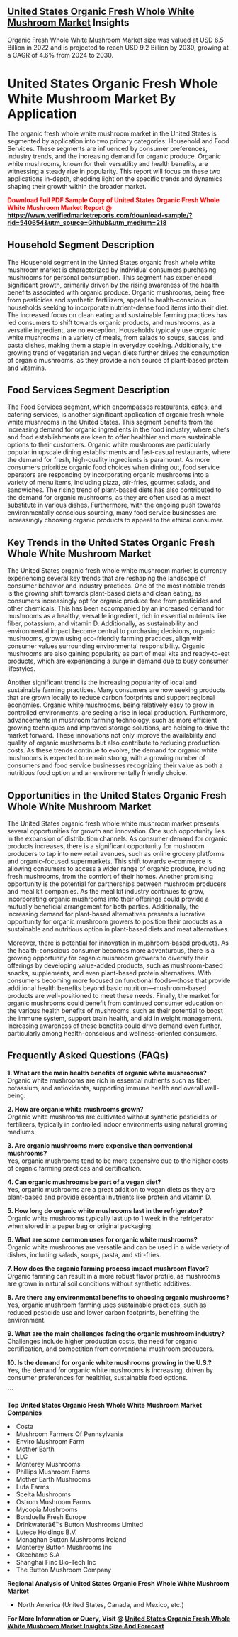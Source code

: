 <h2><a href="https://www.verifiedmarketreports.com/download-sample/?rid=540654&amp;utm_source=Github&amp;utm_medium=218" target="_blank">United States Organic Fresh Whole White Mushroom Market</a> Insights</h2><p>Organic Fresh Whole White Mushroom Market size was valued at USD 6.5 Billion in 2022 and is projected to reach USD 9.2 Billion by 2030, growing at a CAGR of 4.6% from 2024 to 2030.</p><p> <h1>United States Organic Fresh Whole White Mushroom Market By Application</h1> <p>The organic fresh whole white mushroom market in the United States is segmented by application into two primary categories: Household and Food Services. These segments are influenced by consumer preferences, industry trends, and the increasing demand for organic produce. Organic white mushrooms, known for their versatility and health benefits, are witnessing a steady rise in popularity. This report will focus on these two applications in-depth, shedding light on the specific trends and dynamics shaping their growth within the broader market.</p> <p><strong><p><span class=""><span style="color: #ff0000;"><strong>Download Full PDF Sample Copy of United States Organic Fresh Whole White Mushroom Market Report</strong> @ </span><a href="https://www.verifiedmarketreports.com/download-sample/?rid=540654&amp;utm_source=Github&amp;utm_medium=218" target="_blank">https://www.verifiedmarketreports.com/download-sample/?rid=540654&amp;utm_source=Github&amp;utm_medium=218</a></span></p></strong></p> <h2>Household Segment Description</h2> <p>The Household segment in the United States organic fresh whole white mushroom market is characterized by individual consumers purchasing mushrooms for personal consumption. This segment has experienced significant growth, primarily driven by the rising awareness of the health benefits associated with organic produce. Organic mushrooms, being free from pesticides and synthetic fertilizers, appeal to health-conscious households seeking to incorporate nutrient-dense food items into their diet. The increased focus on clean eating and sustainable farming practices has led consumers to shift towards organic products, and mushrooms, as a versatile ingredient, are no exception. Households typically use organic white mushrooms in a variety of meals, from salads to soups, sauces, and pasta dishes, making them a staple in everyday cooking. Additionally, the growing trend of vegetarian and vegan diets further drives the consumption of organic mushrooms, as they provide a rich source of plant-based protein and vitamins.</p> <h2>Food Services Segment Description</h2> <p>The Food Services segment, which encompasses restaurants, cafes, and catering services, is another significant application of organic fresh whole white mushrooms in the United States. This segment benefits from the increasing demand for organic ingredients in the food industry, where chefs and food establishments are keen to offer healthier and more sustainable options to their customers. Organic white mushrooms are particularly popular in upscale dining establishments and fast-casual restaurants, where the demand for fresh, high-quality ingredients is paramount. As more consumers prioritize organic food choices when dining out, food service operators are responding by incorporating organic mushrooms into a variety of menu items, including pizza, stir-fries, gourmet salads, and sandwiches. The rising trend of plant-based diets has also contributed to the demand for organic mushrooms, as they are often used as a meat substitute in various dishes. Furthermore, with the ongoing push towards environmentally conscious sourcing, many food service businesses are increasingly choosing organic products to appeal to the ethical consumer.</p> <h2>Key Trends in the United States Organic Fresh Whole White Mushroom Market</h2> <p>The United States organic fresh whole white mushroom market is currently experiencing several key trends that are reshaping the landscape of consumer behavior and industry practices. One of the most notable trends is the growing shift towards plant-based diets and clean eating, as consumers increasingly opt for organic produce free from pesticides and other chemicals. This has been accompanied by an increased demand for mushrooms as a healthy, versatile ingredient, rich in essential nutrients like fiber, potassium, and vitamin D. Additionally, as sustainability and environmental impact become central to purchasing decisions, organic mushrooms, grown using eco-friendly farming practices, align with consumer values surrounding environmental responsibility. Organic mushrooms are also gaining popularity as part of meal kits and ready-to-eat products, which are experiencing a surge in demand due to busy consumer lifestyles.</p> <p>Another significant trend is the increasing popularity of local and sustainable farming practices. Many consumers are now seeking products that are grown locally to reduce carbon footprints and support regional economies. Organic white mushrooms, being relatively easy to grow in controlled environments, are seeing a rise in local production. Furthermore, advancements in mushroom farming technology, such as more efficient growing techniques and improved storage solutions, are helping to drive the market forward. These innovations not only improve the availability and quality of organic mushrooms but also contribute to reducing production costs. As these trends continue to evolve, the demand for organic white mushrooms is expected to remain strong, with a growing number of consumers and food service businesses recognizing their value as both a nutritious food option and an environmentally friendly choice.</p> <h2>Opportunities in the United States Organic Fresh Whole White Mushroom Market</h2> <p>The United States organic fresh whole white mushroom market presents several opportunities for growth and innovation. One such opportunity lies in the expansion of distribution channels. As consumer demand for organic products increases, there is a significant opportunity for mushroom producers to tap into new retail avenues, such as online grocery platforms and organic-focused supermarkets. This shift towards e-commerce is allowing consumers to access a wider range of organic produce, including fresh mushrooms, from the comfort of their homes. Another promising opportunity is the potential for partnerships between mushroom producers and meal kit companies. As the meal kit industry continues to grow, incorporating organic mushrooms into their offerings could provide a mutually beneficial arrangement for both parties. Additionally, the increasing demand for plant-based alternatives presents a lucrative opportunity for organic mushroom growers to position their products as a sustainable and nutritious option in plant-based diets and meat alternatives.</p> <p>Moreover, there is potential for innovation in mushroom-based products. As the health-conscious consumer becomes more adventurous, there is a growing opportunity for organic mushroom growers to diversify their offerings by developing value-added products, such as mushroom-based snacks, supplements, and even plant-based protein alternatives. With consumers becoming more focused on functional foods—those that provide additional health benefits beyond basic nutrition—mushroom-based products are well-positioned to meet these needs. Finally, the market for organic mushrooms could benefit from continued consumer education on the various health benefits of mushrooms, such as their potential to boost the immune system, support brain health, and aid in weight management. Increasing awareness of these benefits could drive demand even further, particularly among health-conscious and wellness-oriented consumers.</p> <h2>Frequently Asked Questions (FAQs)</h2> <p><strong>1. What are the main health benefits of organic white mushrooms?</strong><br> Organic white mushrooms are rich in essential nutrients such as fiber, potassium, and antioxidants, supporting immune health and overall well-being.</p> <p><strong>2. How are organic white mushrooms grown?</strong><br> Organic white mushrooms are cultivated without synthetic pesticides or fertilizers, typically in controlled indoor environments using natural growing mediums.</p> <p><strong>3. Are organic mushrooms more expensive than conventional mushrooms?</strong><br> Yes, organic mushrooms tend to be more expensive due to the higher costs of organic farming practices and certification.</p> <p><strong>4. Can organic mushrooms be part of a vegan diet?</strong><br> Yes, organic mushrooms are a great addition to vegan diets as they are plant-based and provide essential nutrients like protein and vitamin D.</p> <p><strong>5. How long do organic white mushrooms last in the refrigerator?</strong><br> Organic white mushrooms typically last up to 1 week in the refrigerator when stored in a paper bag or original packaging.</p> <p><strong>6. What are some common uses for organic white mushrooms?</strong><br> Organic white mushrooms are versatile and can be used in a wide variety of dishes, including salads, soups, pasta, and stir-fries.</p> <p><strong>7. How does the organic farming process impact mushroom flavor?</strong><br> Organic farming can result in a more robust flavor profile, as mushrooms are grown in natural soil conditions without synthetic additives.</p> <p><strong>8. Are there any environmental benefits to choosing organic mushrooms?</strong><br> Yes, organic mushroom farming uses sustainable practices, such as reduced pesticide use and lower carbon footprints, benefiting the environment.</p> <p><strong>9. What are the main challenges facing the organic mushroom industry?</strong><br> Challenges include higher production costs, the need for organic certification, and competition from conventional mushroom producers.</p> <p><strong>10. Is the demand for organic white mushrooms growing in the U.S.?</strong><br> Yes, the demand for organic white mushrooms is increasing, driven by consumer preferences for healthier, sustainable food options.</p> ```</p><p><strong>Top United States Organic Fresh Whole White Mushroom Market Companies</strong></p><div data-test-id=""><p><li>Costa</li><li>Mushroom Farmers Of Pennsylvania</li><li>Enviro Mushroom Farm</li><li>Mother Earth</li><li> LLC</li><li>Monterey Mushrooms</li><li>Phillips Mushroom Farms</li><li>Mother Earth Mushrooms</li><li>Lufa Farms</li><li>Scelta Mushrooms</li><li>Ostrom Mushroom Farms</li><li>Mycopia Mushrooms</li><li>Bonduelle Fresh Europe</li><li>Drinkwaterâ€™s Button Mushrooms Limited</li><li>Lutece Holdings B.V.</li><li>Monaghan Button Mushrooms Ireland</li><li>Monterey Button Mushrooms Inc</li><li>Okechamp S.A</li><li>Shanghai Finc Bio-Tech Inc</li><li>The Button Mushroom Company</li></p><div><strong>Regional Analysis of&nbsp;United States Organic Fresh Whole White Mushroom Market</strong></div><ul><li dir="ltr"><p dir="ltr">North America&nbsp;(United States, Canada, and Mexico, etc.)</p></li></ul><p><strong>For More Information or Query, Visit @&nbsp;</strong><strong><a href="https://www.verifiedmarketreports.com/product/organic-fresh-whole-white-mushroom-market-size-and-forecast/?utm_source=Github&amp;utm_medium=218" target="_blank">United States Organic Fresh Whole White Mushroom Market Insights Size And Forecast</a></strong></p></div>
